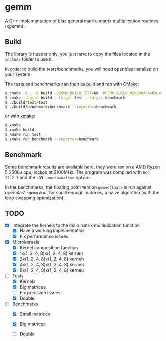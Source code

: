# gemm

A C++ implementation of blas general matrix-matrix multiplication routines (xgemm).

## Build

The library is header only, you just have to copy the files located in the
`include` folder to use it.

In order to build the tests/benchmarks, you will need openblas installed on
your system.

The tests and benchmarks can then be built and ran with [CMake](https://cmake.org/):

```bash
$ cmake -S . -B build -DGEMM_BUILD_TEST=ON -DGEMM_BUILD_BENCHMARK=ON # -DGEMM_USE_CTEST=ON
$ cmake --build build --target test --target benchmark
$ ./build/test/test
$ ./build/benchmark/benchmark --reporter=benchmark
```

or with [xmake](https://xmake.io):

```bash
$ xmake
$ xmake build
$ xmake run test
$ xmake run benchmark --reporter=benchmark
```

## Benchmark

Some benchmark results are available [here](./benchmark/results.md), they were
ran on a AMD Ryzen 5 3500u cpu, locked at 2100MHz. The program was compiled
with `GCC 12.2.1` and the `-O3 -march=native` options.

In the benchmarks, the floating point version `gemm<float>` is run against
openblas' `sgemm` and, for small enough matrices, a naive algorithm (with the
loop swapping optimization).

## TODO

- [x] Integrate the kernels to the main matrix multiplication function
	- [x] Have a working implementation
	- [x] Fix performance issues
- [x] Microkernels
	- [x] Kernel composition function
	- [x] 1x(1, 2, 4, 8)x(1, 2, 4, 8) kernels
	- [x] 2x(1, 2, 4, 8)x(1, 2, 4, 8) kernels
	- [x] 4x(1, 2, 4, 8)x(1, 2, 4, 8) kernels
	- [x] 8x(1, 2, 4, 8)x(1, 2, 4, 8) kernels
- [ ] Tests
	- [x] Kernels
	- [x] Big matrices
	- [ ] Fix precision issues
	- [x] Double
- [ ] Benchmarks
	- [x] Small matrices
	- [x] Big matrices
	- [ ] Double

